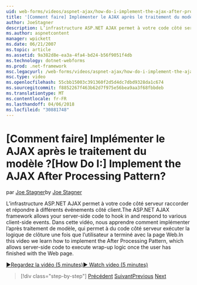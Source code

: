 ```yaml
---
uid: web-forms/videos/aspnet-ajax/how-do-i-implement-the-ajax-after-processing-pattern
title: '[Comment faire] Implémenter le AJAX après le traitement du modèle ? | Microsoft Docs'
author: JoeStagner
description: L’infrastructure ASP.NET AJAX permet à votre code côté serveur raccorder et répondre à différents événements côté client. Dans cette vidéo, nous apprendre comment implémenter le Aft...
ms.author: aspnetcontent
manager: wpickett
ms.date: 06/21/2007
ms.topic: article
ms.assetid: 9a382d8e-ea3a-4fa4-bd24-b56f9051f4db
ms.technology: dotnet-webforms
ms.prod: .net-framework
msc.legacyurl: /web-forms/videos/aspnet-ajax/how-do-i-implement-the-ajax-after-processing-pattern
msc.type: video
ms.openlocfilehash: 55cbb15003c391360f2d5d4dc7dbd9328da1c674
ms.sourcegitcommit: f8852267f463b62d7f975e56bea9aa3f68fbbdeb
ms.translationtype: MT
ms.contentlocale: fr-FR
ms.lasthandoff: 04/06/2018
ms.locfileid: "30881748"
---
```

<a name="how-do-i-implement-the-ajax-after-processing-pattern"></a><span data-ttu-id="ad5f7-105">[Comment faire] Implémenter le AJAX après le traitement du modèle ?</span><span class="sxs-lookup"><span data-stu-id="ad5f7-105">[How Do I:] Implement the AJAX After Processing Pattern?</span></span>
====================
<span data-ttu-id="ad5f7-106">par [Joe Stagner](https://github.com/JoeStagner)</span><span class="sxs-lookup"><span data-stu-id="ad5f7-106">by [Joe Stagner](https://github.com/JoeStagner)</span></span>

<span data-ttu-id="ad5f7-107">L’infrastructure ASP.NET AJAX permet à votre code côté serveur raccorder et répondre à différents événements côté client.</span><span class="sxs-lookup"><span data-stu-id="ad5f7-107">The ASP.NET AJAX framework allows your server-side code to hook in and respond to various client-side events.</span></span> <span data-ttu-id="ad5f7-108">Dans cette vidéo, nous apprendre comment implémenter l’après traitement de modèle, qui permet à du code côté serveur exécuter la logique de clôture une fois que l’utilisateur a terminé avec la page Web.</span><span class="sxs-lookup"><span data-stu-id="ad5f7-108">In this video we learn how to implement the After Processing Pattern, which allows server-side code to execute wrap-up logic once the user has finished with the Web page.</span></span>

[<span data-ttu-id="ad5f7-109">&#9654;Regardez la vidéo (5 minutes)</span><span class="sxs-lookup"><span data-stu-id="ad5f7-109">&#9654; Watch video (5 minutes)</span></span>](https://channel9.msdn.com/Blogs/ASP-NET-Site-Videos/how-do-i-implement-the-ajax-after-processing-pattern)

> [!div class="step-by-step"]
> <span data-ttu-id="ad5f7-110">[Précédent](how-do-i-use-the-aspnet-ajax-history-control.md)
> [Suivant](how-do-i-update-multiple-regions-of-a-page-with-aspnet-ajax.md)</span><span class="sxs-lookup"><span data-stu-id="ad5f7-110">[Previous](how-do-i-use-the-aspnet-ajax-history-control.md)
[Next](how-do-i-update-multiple-regions-of-a-page-with-aspnet-ajax.md)</span></span>
